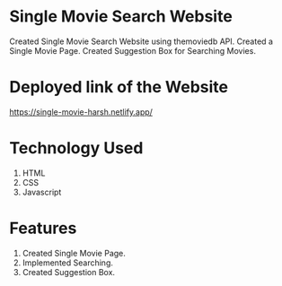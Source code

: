# Single Movie Search Website

Created Single Movie Search Website using themoviedb API. Created a Single Movie Page. Created Suggestion Box for Searching Movies.

# Deployed link of the Website

https://single-movie-harsh.netlify.app/

# Technology Used

1. HTML
2. CSS
3. Javascript

# Features

1. Created Single Movie Page.
2. Implemented Searching.
3. Created Suggestion Box.

